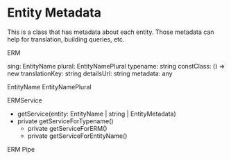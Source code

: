 # Entity Metadata

This is a class that has metadata about each entity. Those metadata can help for translation, building queries, etc.


ERM

sing: EntityName
plural: EntityNamePlural
typename: string
constClass: () => new
translationKey: string
detailsUrl: string
metadata: any

EntityName
EntityNamePlural


ERMService
  - getService(entity: EntityName | string | EntityMetadata)
  - private getServiceForTypename()
	- private getServiceForERM()
	- private getServiceForEntityName()

ERM Pipe
